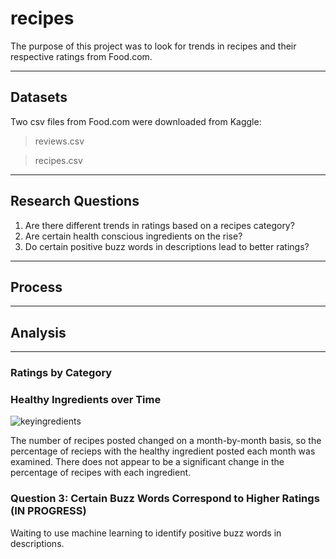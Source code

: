 # recipes

The purpose of this project was to look for trends in recipes and their respective ratings from Food.com.

---

## Datasets

Two csv files from Food.com were downloaded from Kaggle:
   >reviews.csv
   
   >recipes.csv
  
---
 
## Research Questions

  1. Are there different trends in ratings based on a recipes category?
  2. Are certain health conscious ingredients on the rise? 
  3. Do certain positive buzz words in descriptions lead to better ratings? 

---

## Process

---

## Analysis
---
### Ratings by Category


### Healthy Ingredients over Time

![keyingredients](https://user-images.githubusercontent.com/111457464/220449744-c1c3b96d-7441-47f0-b978-aab5d4e2d8b6.png)

The number of recipes posted changed on a month-by-month basis, so the percentage of recieps with the healthy ingredient posted each month was examined. There does not appear to be a significant change in the percentage of recipes with each ingredient.

### Question 3: Certain Buzz Words Correspond to Higher Ratings (IN PROGRESS) 

Waiting to use machine learning to identify positive buzz words in descriptions. 

  

